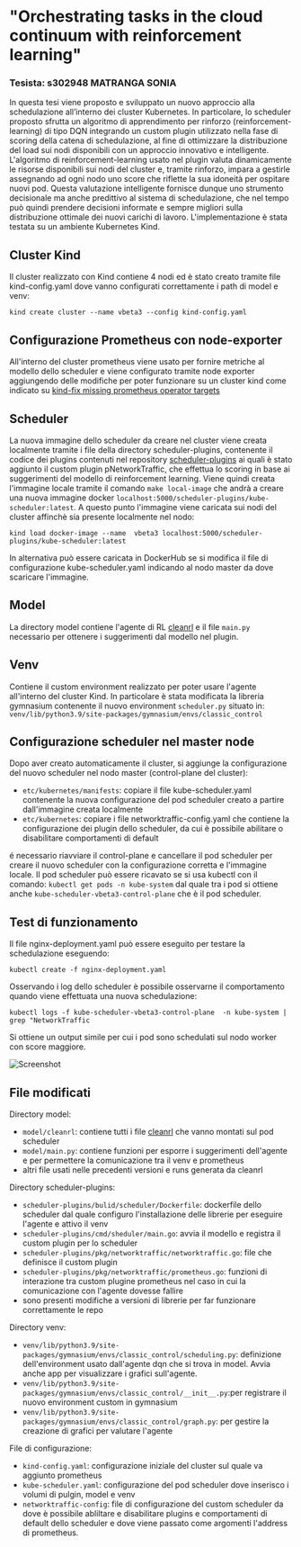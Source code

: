 
# "Orchestrating tasks in the cloud continuum with reinforcement learning"
### Tesista: s302948 MATRANGA SONIA 

In questa tesi viene proposto e sviluppato un nuovo approccio alla schedulazione all’interno dei cluster Kubernetes. In particolare, lo scheduler proposto sfrutta un algoritmo di apprendimento per rinforzo (reinforcement-learning) di tipo DQN integrando un custom plugin utilizzato nella fase di scoring della catena di schedulazione, al fine di ottimizzare la distribuzione del load sui nodi disponibili con un approccio innovativo e intelligente.
L'algoritmo di reinforcement-learning usato nel plugin valuta dinamicamente le risorse disponibili sui nodi del cluster e, tramite rinforzo, impara a gestirle assegnando ad ogni nodo uno score che riflette la sua idoneità per ospitare nuovi pod. Questa valutazione intelligente fornisce dunque uno strumento decisionale ma anche predittivo al sistema di schedulazione, che nel tempo può quindi prendere decisioni informate e sempre migliori sulla distribuzione ottimale dei nuovi carichi di lavoro. L'implementazione è stata testata su un ambiente Kubernetes Kind.

## Cluster Kind

Il cluster realizzato con Kind contiene 4 nodi ed è stato creato tramite file kind-config.yaml dove vanno configurati correttamente i path di model e venv:

   ```kind create cluster --name vbeta3 --config kind-config.yaml ``` 

## Configurazione Prometheus con node-exporter

All'interno del cluster prometheus viene usato per fornire metriche al modello dello scheduler e viene configurato tramite node exporter aggiungendo delle modifiche per poter funzionare su un cluster kind come indicato su [kind-fix missing prometheus operator targets](https://medium.com/@charled.breteche/kind-fix-missing-prometheus-operator-targets-1a1ff5d8c8ad)


## Scheduler 

La nuova immagine dello scheduler da creare nel cluster viene creata localmente tramite i file della directory scheduler-plugins, contenente il codice dei plugins contenuti nel repository [scheduler-plugins](https://github.com/kubernetes-sigs/scheduler-plugins) ai quali è stato aggiunto il custom plugin pNetworkTraffic, che effettua lo scoring in base ai suggerimenti del modello di reinforcement learning.
Viene quindi creata l'immagine locale tramite il comando `make local-image` che andrà a creare una nuova immagine docker `localhost:5000/scheduler-plugins/kube-scheduler:latest`.
A questo punto l'immagine viene caricata sui nodi del cluster affinchè sia presente localmente nel nodo:

``` kind load docker-image --name  vbeta3 localhost:5000/scheduler-plugins/kube-scheduler:latest  ```

In alternativa può essere caricata in DockerHub se si modifica il file di configurazione kube-scheduler.yaml indicando al nodo master da dove scaricare l'immagine.

## Model

La directory model contiene l'agente di RL [cleanrl](https://docs.cleanrl.dev/) e il file `main.py` necessario per ottenere i suggerimenti dal modello nel plugin.

## Venv

Contiene il custom environment realizzato per poter usare l'agente all'interno del cluster Kind. In particolare è stata modificata la libreria gymnasium contenente il nuovo environment `scheduler.py` situato in:
`venv/lib/python3.9/site-packages/gymnasium/envs/classic_control`

## Configurazione scheduler nel master node
Dopo aver creato automaticamente il cluster, si aggiunge la configurazione del nuovo scheduler nel nodo master (control-plane del cluster):
- `etc/kubernetes/manifests`: copiare il file kube-scheduler.yaml contenente la nuova configurazione del pod scheduler creato a partire dall'immagine creata localmente
- `etc/kubernetes`: copiare i file networktraffic-config.yaml che contiene la configurazione dei plugin dello scheduler, da cui è possibile abilitare o disabilitare comportamenti di default

é necessario riavviare il control-plane e cancellare il pod scheduler per creare il nuovo scheduler con la configurazione corretta e l'immagine locale. Il pod scheduler può essere ricavato se si usa kubectl con il comando:
``` kubectl get pods -n kube-system ```
dal quale tra i pod si ottiene anche `kube-scheduler-vbeta3-control-plane` che  è il pod scheduler.

## Test di funzionamento

Il file nginx-deployment.yaml può essere eseguito per testare la schedulazione eseguendo:

```kubectl create -f nginx-deployment.yaml ```

Osservando i log dello scheduler è possibile osservarne il comportamento quando viene effettuata una nuova schedulazione:

 ```kubectl logs -f kube-scheduler-vbeta3-control-plane  -n kube-system | grep "NetworkTraffic ```

 Si ottiene un output simile per cui i pod sono schedulati sul nodo worker con score maggiore.

![Screenshot](./img/Screenshot.jpg)


## File modificati

Directory model:
- `model/cleanrl`: contiene tutti i file [cleanrl](https://docs.cleanrl.dev/) che vanno montati sul pod scheduler
- `model/main.py`: contiene funzioni per esporre i suggerimenti dell'agente e per permettere la comunicazione tra il venv e prometheus
- altri file usati nelle precedenti versioni e runs generata da cleanrl

Directory scheduler-plugins:
- `scheduler-plugins/bulid/scheduler/Dockerfile`: dockerfile dello scheduler dal quale configuro l'installazione delle librerie per eseguire l'agente e attivo il venv
- `scheduler-plugins/cmd/sheduler/main.go`: avvia il modello e registra il custom plugin per lo scheduler
- `scheduler-plugins/pkg/networktraffic/networktraffic.go`: file che definisce il custom plugin
- `scheduler-plugins/pkg/networktraffic/prometheus.go`: funzioni di interazione tra custom plugine  prometheus nel caso in cui la comunicazione con l'agente dovesse fallire
- sono presenti modifiche a versioni di librerie per far funzionare correttamente le repo

Directory venv:
- `venv/lib/python3.9/site-packages/gymnasium/envs/classic_control/scheduling.py`: definizione dell'environment usato dall'agente dqn che si trova in model. Avvia anche app per visualizzare i grafici sull'agente.
- `venv/lib/python3.9/site-packages/gymnasium/envs/classic_control/__init__.py`:per registrare il nuovo environment custom in gymnasium
- `venv/lib/python3.9/site-packages/gymnasium/envs/classic_control/graph.py`: per gestire la creazione di grafici per valutare l'agente


File di configurazione:
- `kind-config.yaml`: configurazione iniziale del cluster sul quale va aggiunto prometheus
- `kube-scheduler.yaml`: configurazione del pod scheduler dove inserisco i volumi di pulgin, model e venv
- `networktraffic-config`: file di configurazione del custom scheduler da dove è possibile abliltare e disabilitare plugins e comportamenti di default dello scheduler e dove viene passato come argomenti l'address di prometheus.

 
 



